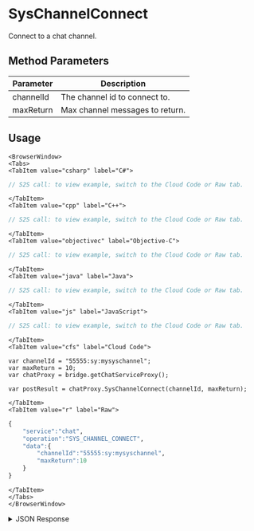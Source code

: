 # SysChannelConnect
Connect to a chat channel.

<PartialServop service_name="chat" operation_name="SYS_CHANNEL_CONNECT" />

## Method Parameters
Parameter | Description
--------- | -----------
channelId | The channel id to connect to.
maxReturn | Max channel messages to return.

## Usage

```mdx-code-block
<BrowserWindow>
<Tabs>
<TabItem value="csharp" label="C#">
```

```csharp
// S2S call: to view example, switch to the Cloud Code or Raw tab.
```

```mdx-code-block
</TabItem>
<TabItem value="cpp" label="C++">
```

```cpp
// S2S call: to view example, switch to the Cloud Code or Raw tab.
```

```mdx-code-block
</TabItem>
<TabItem value="objectivec" label="Objective-C">
```

```objectivec
// S2S call: to view example, switch to the Cloud Code or Raw tab.
```

```mdx-code-block
</TabItem>
<TabItem value="java" label="Java">
```

```java
// S2S call: to view example, switch to the Cloud Code or Raw tab.
```

```mdx-code-block
</TabItem>
<TabItem value="js" label="JavaScript">
```

```javascript
// S2S call: to view example, switch to the Cloud Code or Raw tab.
```

```mdx-code-block
</TabItem>
<TabItem value="cfs" label="Cloud Code">
```

```cfscript
var channelId = "55555:sy:mysyschannel";
var maxReturn = 10;
var chatProxy = bridge.getChatServiceProxy();

var postResult = chatProxy.SysChannelConnect(channelId, maxReturn);
```

```mdx-code-block
</TabItem>
<TabItem value="r" label="Raw">
```

```r
{
    "service":"chat",
    "operation":"SYS_CHANNEL_CONNECT",
    "data":{
        "channelId":"55555:sy:mysyschannel",
        "maxReturn":10
    }
}
```

```mdx-code-block
</TabItem>
</Tabs>
</BrowserWindow>
```
<details>
<summary>JSON Response</summary>

```json
{
  "data": {
    "messages": [
      {
        "date": 1698765119868,
        "ver": 1,
        "msgId": "869767741372417",
        "from": {
          "name": "Homer",
          "pic": "http://www.simpsons.test/homer.jpg",
          "id": ""
        },
        "content": {
          "text": "Hello world",
          "custom": {
            "somethingCustom": "wow"
          }
        },
        "expiresAt": 1701357119868,
        "chId": "55555:sy:mysyschannel",
        "updatedAt": 1698765119868
      }
    ]
  },
  "status": 200
}
```

</details>

